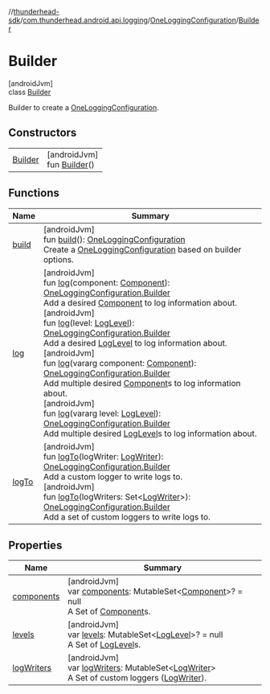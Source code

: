 //[thunderhead-sdk](../../../../index.md)/[com.thunderhead.android.api.logging](../../index.md)/[OneLoggingConfiguration](../index.md)/[Builder](index.md)

# Builder

[androidJvm]\
class [Builder](index.md)

Builder to create a [OneLoggingConfiguration](../index.md).

## Constructors

| | |
|---|---|
| [Builder](-builder.md) | [androidJvm]<br>fun [Builder](-builder.md)() |

## Functions

| Name | Summary |
|---|---|
| [build](build.md) | [androidJvm]<br>fun [build](build.md)(): [OneLoggingConfiguration](../index.md)<br>Create a [OneLoggingConfiguration](../index.md) based on builder options. |
| [log](log.md) | [androidJvm]<br>fun [log](log.md)(component: [Component](../../-component/index.md)): [OneLoggingConfiguration.Builder](index.md)<br>Add a desired [Component](../../-component/index.md) to log information about.<br>[androidJvm]<br>fun [log](log.md)(level: [LogLevel](../../-log-level/index.md)): [OneLoggingConfiguration.Builder](index.md)<br>Add a desired [LogLevel](../../-log-level/index.md) to log information about.<br>[androidJvm]<br>fun [log](log.md)(vararg component: [Component](../../-component/index.md)): [OneLoggingConfiguration.Builder](index.md)<br>Add multiple desired [Component](../../-component/index.md)s to log information about.<br>[androidJvm]<br>fun [log](log.md)(vararg level: [LogLevel](../../-log-level/index.md)): [OneLoggingConfiguration.Builder](index.md)<br>Add multiple desired [LogLevel](../../-log-level/index.md)s to log information about. |
| [logTo](log-to.md) | [androidJvm]<br>fun [logTo](log-to.md)(logWriter: [LogWriter](../../-log-writer/index.md)): [OneLoggingConfiguration.Builder](index.md)<br>Add a custom logger to write logs to.<br>[androidJvm]<br>fun [logTo](log-to.md)(logWriters: Set<[LogWriter](../../-log-writer/index.md)>): [OneLoggingConfiguration.Builder](index.md)<br>Add a set of custom loggers to write logs to. |

## Properties

| Name | Summary |
|---|---|
| [components](components.md) | [androidJvm]<br>var [components](components.md): MutableSet<[Component](../../-component/index.md)>? = null<br>A Set of [Component](../../-component/index.md)s. |
| [levels](levels.md) | [androidJvm]<br>var [levels](levels.md): MutableSet<[LogLevel](../../-log-level/index.md)>? = null<br>A Set of [LogLevel](../../-log-level/index.md)s. |
| [logWriters](log-writers.md) | [androidJvm]<br>var [logWriters](log-writers.md): MutableSet<[LogWriter](../../-log-writer/index.md)><br>A Set of custom loggers ([LogWriter](../../-log-writer/index.md)). |
